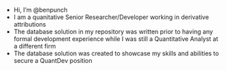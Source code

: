 - Hi, I’m @benpunch
- I am a quanitative Senior Researcher/Developer working in derivative attributions
- The database solution in my repository was written prior to having any formal development experience while I was still a Quantitative Analyst at a different firm
- The database solution was created to showcase my skills and abilities to secure a QuantDev position



<!---
benpunch/benpunch is a ✨ special ✨ repository because its `README.md` (this file) appears on your GitHub profile.
You can click the Preview link to take a look at your changes.
--->
